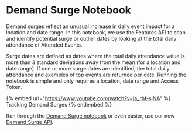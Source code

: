 # Demand Surge Notebook

Demand surges reflect an unusual increase in daily event impact for a location and date range. In this notebook, we use the Features API to scan and identify potential surge or outlier dates by looking at the total daily attendance of Attended Events.

Surge dates are defined as dates where the total daily attendance value is more than 3 standard deviations away from the mean (for a location and date range). If one or more surge dates are identified, the total daily attendance and examples of top events are returned per date. Running the notebook is simple and only requires a location, date range and Access Token.

{% embed url="https://www.youtube.com/watch?v=ja_rhf-sjNA" %}
Tracking Demand Surges
{% endembed %}

Run through the [Demand Surge notebook](https://github.com/predicthq/phq-data-science-docs/blob/master/demand-surge/demand-surge-notebook.ipynb) or even easier, use our new [Demand Surge API](../../../api/demand-surge/get-demand-surges.md).
